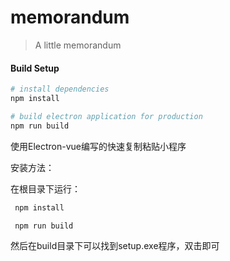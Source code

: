 # memorandum

> A little memorandum

#### Build Setup

``` bash
# install dependencies
npm install

# build electron application for production
npm run build
```
使用Electron-vue编写的快速复制粘贴小程序

安装方法：

在根目录下运行：
```bash
 npm install

 npm run build
```


然后在build目录下可以找到setup.exe程序，双击即可
